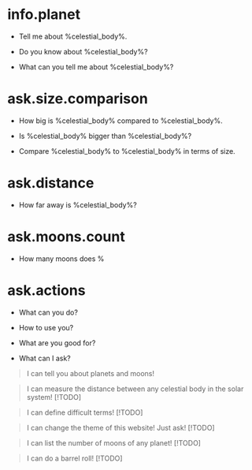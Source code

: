 # info.planet
- Tell me about %celestial_body%.

- Do you know about %celestial_body%?

- What can you tell me about %celestial_body%?

# ask.size.comparison
- How big is %celestial_body% compared to %celestial_body%.

- Is %celestial_body% bigger than %celestial_body%?

- Compare %celestial_body% to %celestial_body% in terms of size.

# ask.distance
- How far away is %celestial_body%?

# ask.moons.count
- How many moons does %

# ask.actions
- What can you do?

- How to use you?

- What are you good for?

- What can I ask?

> I can tell you about planets and moons!

> I can measure the distance between any celestial body in the solar system! [!TODO]

> I can define difficult terms! [!TODO]

> I can change the theme of this website! Just ask! [!TODO]

> I can list the number of moons of any planet! [!TODO]

> I can do a barrel roll! [!TODO]
